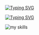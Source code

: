 [![Typing SVG](https://readme-typing-svg.demolab.com?font=Exo+2&weight=600&size=25&pause=1000&color=737978&width=435&lines=Hi%F0%9F%AB%B6+I'm+Naru%F0%9F%A7%B8)](https://git.io/typing-svg)

[![Typing SVG](https://readme-typing-svg.demolab.com?font=Exo+2&weight=600&duration=1&color=737978&repeat=false&width=100&height=35&lines=%F0%9F%8C%88Skills)](https://git.io/typing-svg)

<img alt="my skills" src="https://skillicons.dev/icons?theme=light&perline=8&i=linux,py,docker,github,figma,notion" />
